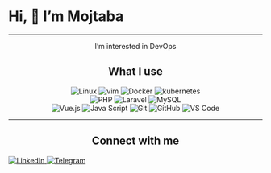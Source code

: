 <h1>  Hi, 👋 I’m Mojtaba </h1>

---

<p align="center">
 I’m interested in DevOps 
</p>
<h2 align="center">What I use</h2>

<p align="center">
    <img src="https://img.shields.io/badge/-Linux-2496ED?style=for-the-badge&logo=linux&logoColor=white" alt="Linux">
    <img src="https://img.shields.io/badge/-Vim-2496ED?style=for-the-badge&logo=vim&logoColor=white" alt="vim">
    <img src="https://img.shields.io/badge/-Docker-2496ED?style=for-the-badge&logo=docker&logoColor=white" alt="Docker">
    <img src="https://img.shields.io/badge/-Kubernetes-2496ED?style=for-the-badge&logo=Kubernetes&logoColor=white" alt="kubernetes">
    
 <br/>
    <img src="https://img.shields.io/badge/-PHP-777BB4?style=for-the-badge&logo=php&logoColor=white" alt="PHP">
    <img src="https://img.shields.io/badge/-Laravel-FF2D20?style=for-the-badge&logo=laravel&logoColor=white" alt="Laravel">
    <img src="https://img.shields.io/badge/-MySQL-4479A1?style=for-the-badge&logo=mysql&logoColor=white" alt="MySQL">
 <br/>
    <img src="https://img.shields.io/badge/-Vue.js-4FC08D?style=for-the-badge&logo=vue.js&logoColor=white" alt="Vue.js">
    <img src="https://img.shields.io/badge/-JavaScript-F7DF1E?style=for-the-badge&logo=javascript&logoColor=white" alt="Java Script">
    <img src="https://img.shields.io/badge/-Git-F05032?style=for-the-badge&logo=git&logoColor=white" alt="Git">
    <img src="https://img.shields.io/badge/-Github-181717?style=for-the-badge&logo=github&logoColor=white" alt="GitHub">
    <img src="https://img.shields.io/badge/-VS_Code-007ACC?style=for-the-badge&logo=visual-studio-code&logoColor=white" alt="VS Code">
</p>

---

<p align="center">
<h2 align="center">Connect with me</h2>
  <a href="https://www.linkedin.com/in/mojtaba-ahmadi-666285b5" target="_blank">
        <img src="https://img.shields.io/badge/-LinkedIn-0077B5?logo=linkedin&logoColor=white&style=for-the-badge" alt="LinkedIn">
  </a>
  <a href="https://t.me/Rsdeveloper" target="_blank">
        <img src="https://img.shields.io/badge/-Telegram-2CA5E0?logo=telegram&logoColor=white&style=for-the-badge" alt="Telegram">
  </a>
</p>
